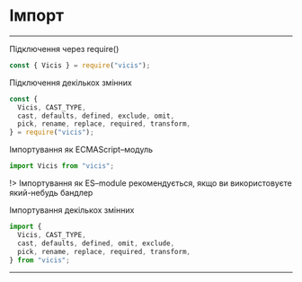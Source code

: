 # Імпорт

---

Підключення через require()

```js
const { Vicis } = require("vicis");
```

Підключення декількох змінних

```js
const {
  Vicis, CAST_TYPE,
  cast, defaults, defined, exclude, omit,
  pick, rename, replace, required, transform,
} = require("vicis");
```

Імпортування як ECMAScript–модуль

```js
import Vicis from "vicis";
```

!> Імпортування як ES–module рекомендується, якщо ви використовуєте який-небудь бандлер

Імпортування декількох змінних

```js
import {
  Vicis, CAST_TYPE,
  cast, defaults, defined, omit, exclude,
  pick, rename, replace, required, transform,
} from "vicis";
```

---
